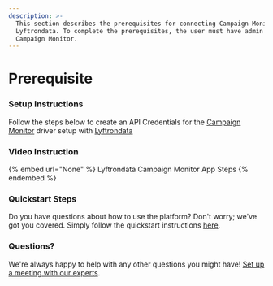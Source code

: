 ```yaml
---
description: >-
  This section describes the prerequisites for connecting Campaign Monitor to
  Lyftrondata. To complete the prerequisites, the user must have admin access to
  Campaign Monitor.
---
```


# Prerequisite

<mark style="color:blue;"></mark>

### Setup Instructions

Follow the steps below to create an API Credentials for the [Campaign Monitor](None) driver setup with [Lyftrondata](https://www.lyftrondata.com)

### Video Instruction

{% embed url="None" %}
Lyftrondata Campaign Monitor App Steps
{% endembed %}

### Quickstart Steps

Do you have questions about how to use the platform? Don't worry; we've got you covered. Simply follow the quickstart instructions [here](README.md).

### Questions? <a href="#questions" id="questions"></a>

We're always happy to help with any other questions you might have! [Set up a meeting with our experts](https://www.lyftrondata.com/book-a-meeting/).

